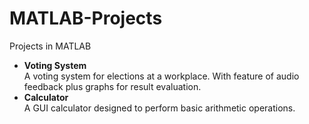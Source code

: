 # MATLAB-Projects
Projects in MATLAB
<ul>
<li><b>Voting System</b><br>A voting system for elections at a workplace. With feature of audio feedback plus graphs for result evaluation.</li>
<li><b>Calculator</b><br>A GUI calculator designed to perform basic arithmetic operations.</li>
</ul>
